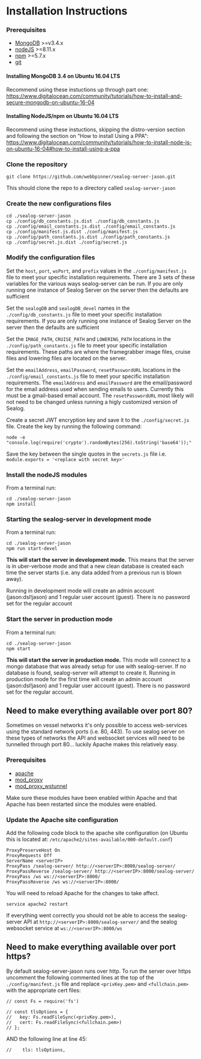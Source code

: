 # Installation Instructions

### Prerequisites

 - [MongoDB](https://www.mongodb.com) >=v3.4.x
 - [nodeJS](https://nodejs.org) >=8.11.x
 - [npm](https://www.npmjs.com) >=5.7.x
 - [git](https://git-scm.com)
 
 
#### Installing MongoDB 3.4 on Ubuntu 16.04 LTS

Recommend using these instuctions up through part one:
https://www.digitalocean.com/community/tutorials/how-to-install-and-secure-mongodb-on-ubuntu-16-04
 
#### Installing NodeJS/npm on Ubuntu 16.04 LTS
Recommend using these instuctions, skipping the distro-version section and following the section on “How to install Using a PPA":
https://www.digitalocean.com/community/tutorials/how-to-install-node-js-on-ubuntu-16-04#how-to-install-using-a-ppa

### Clone the repository

```
git clone https://github.com/webbpinner/sealog-server-jason.git
```

This should clone the repo to a directory called `sealog-server-jason`

### Create the new configurations files

```
cd ./sealog-server-jason
cp ./config/db_constants.js.dist ./config/db_constants.js
cp ./config/email_constants.js.dist ./config/email_constants.js
cp ./config/manifest.js.dist ./config/manifest.js
cp ./config/path_constants.js.dist ./config/path_constants.js
cp ./config/secret.js.dist ./config/secret.js
```

### Modify the configuration files

Set the `host`, `port`, `wsPort`, and `prefix` values in the `./config/manifest.js` file to meet your specific installation requirements.  There are 3 sets of these variables for the various ways sealog-server can be run.  If you are only running one instance of Sealog Server on the server then the defaults are sufficient

Set the `sealogDB` and `sealogDB_devel` names in the `./config/db_constants.js` file to meet your specific installation requirements.  If you are only running one instance of Sealog Server on the server then the defaults are sufficient

Set the `IMAGE_PATH`, `CRUISE_PATH` and `LOWERING_PATH` locations in the `./config/path_constants.js` file to meet your specific installation requirements.  These paths are where the framegrabber image files, cruise files and lowering files are located on the server.

Set the `emailAddress`, `emailPassword`, `resetPasswordURL` locations in the `./config/email_constants.js` file to meet your specific installation requirements.  The `emailAddress` and `emailPassword` are the email/password for the email address used when sending emails to users.  Currently this must be a gmail-based email account. The `resetPasswordURL` most likely will not need to be changed unless running a higly customized version of Sealog.

Create a secret JWT encryption key and save it to the `./config/secret.js` file.  Create the key by running the following command:
```
node -e "console.log(require('crypto').randomBytes(256).toString('base64'));"
```
Save the key between the single quotes in the `secrets.js` file
i.e. `module.exports = '<replace with secret key>'`

### Install the nodeJS modules

From a terminal run:
```
cd ./sealog-server-jason
npm install
```

### Starting the sealog-server in development mode

From a terminal run:
```
cd ./sealog-server-jason
npm run start-devel
```

**This will start the server in development mode.**  This means that the server is in uber-verbose mode and that a new clean database is created each time the server starts (i.e. any data added from a previous run is blown away).

Running in development mode will create an admin account (jason:dsl!jason) and 1 regular user account (guest).  There is no password set for the regular account 

### Start the server in production mode

From a terminal run:

```
cd ./sealog-server-jason
npm start
```

**This will start the server in production mode.**  This mode will connect to a mongo database that was already setup for use with sealog-server.  If no database is found, sealog-server will attempt to create it.  Running in production mode for the first time will create an admin account (jason:dsl!jason) and 1 regular user account (guest).  There is no password set for the regular account.

## Need to make everything available over port 80?

Sometimes on vessel networks it's only possible to access web-services using the standard network ports (i.e. 80, 443).  To use sealog server on these types of networks the API and websocket services will need to be tunnelled through port 80... luckily Apache makes this relatively easy.

### Prerequisites

 - [apache](https://httpd.apache.org)
 - [mod_proxy](https://httpd.apache.org/docs/2.4/mod/mod_proxy.html)
 - [mod_proxy_wstunnel](https://httpd.apache.org/docs/2.4/mod/mod_proxy_wstunnel.html)
 
 Make sure these modules have been enabled within Apache and that Apache has been restarted since the modules were enabled.
 
 ### Update the Apache site configuration
 
 Add the following code block to the apache site configuration (on Ubuntu this is located at: `/etc/apache2/sites-available/000-default.conf`)
 
```
ProxyPreserveHost On
ProxyRequests Off
ServerName <serverIP>
ProxyPass /sealog-server/ http://<serverIP>:8000/sealog-server/
ProxyPassReverse /sealog-server/ http://<serverIP>:8000/sealog-server/
ProxyPass /ws ws://<serverIP>:8000/
ProxyPassReverse /ws ws://<serverIP>:8000/
```

You will need to reload Apache for the changes to take affect.
```
service apache2 restart
```

If everything went correctly you should not be able to access the sealog-server API at `http://<serverIP>:8000/sealog-server/` and the sealog websocket service at `ws://<serverIP>:8000/ws`

## Need to make everything available over port https?

By default sealog-server-jason runs over http.  To run the server over https uncomment the following commented lines at the top of the `./config/manifest.js` file and replace `<privKey.pem>` and `<fullchain.pem>` with the appropriate cert files:

```
// const Fs = require('fs')

// const tlsOptions = {
//   key: Fs.readFileSync(<privKey.pem>),
//   cert: Fs.readFileSync(<fullchain.pem>)
// };
```

AND the following line at line 45:
```
//    tls: tlsOptions,
```